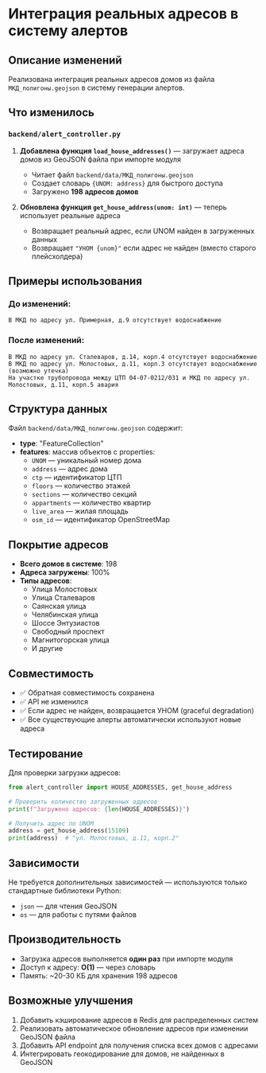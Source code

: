 # Интеграция реальных адресов в систему алертов

## Описание изменений

Реализована интеграция реальных адресов домов из файла `МКД_полигоны.geojson` в систему генерации алертов.

## Что изменилось

### `backend/alert_controller.py`

1. **Добавлена функция `load_house_addresses()`** — загружает адреса домов из GeoJSON файла при импорте модуля
   - Читает файл `backend/data/МКД_полигоны.geojson`
   - Создает словарь `{UNOM: address}` для быстрого доступа
   - Загружено **198 адресов домов**

2. **Обновлена функция `get_house_address(unom: int)`** — теперь использует реальные адреса
   - Возвращает реальный адрес, если UNOM найден в загруженных данных
   - Возвращает `"УНОМ {unom}"` если адрес не найден (вместо старого плейсхолдера)

## Примеры использования

### До изменений:
```
В МКД по адресу ул. Примерная, д.9 отсутствует водоснабжение
```

### После изменений:
```
В МКД по адресу ул. Сталеваров, д.14, корп.4 отсутствует водоснабжение
В МКД по адресу ул. Молостовых, д.11, корп.3 отсутствует водоснабжение (возможно утечка)
На участке трубопровода между ЦТП 04-07-0212/031 и МКД по адресу ул. Молостовых, д.11, корп.5 авария
```

## Структура данных

Файл `backend/data/МКД_полигоны.geojson` содержит:
- **type**: "FeatureCollection"
- **features**: массив объектов с properties:
  - `UNOM` — уникальный номер дома
  - `address` — адрес дома
  - `ctp` — идентификатор ЦТП
  - `floors` — количество этажей
  - `sections` — количество секций
  - `appartments` — количество квартир
  - `live_area` — жилая площадь
  - `osm_id` — идентификатор OpenStreetMap

## Покрытие адресов

- **Всего домов в системе**: 198
- **Адреса загружены**: 100%
- **Типы адресов**:
  - Улица Молостовых
  - Улица Сталеваров
  - Саянская улица
  - Челябинская улица
  - Шоссе Энтузиастов
  - Свободный проспект
  - Магнитогорская улица
  - И другие

## Совместимость

- ✅ Обратная совместимость сохранена
- ✅ API не изменился
- ✅ Если адрес не найден, возвращается УНОМ (graceful degradation)
- ✅ Все существующие алерты автоматически используют новые адреса

## Тестирование

Для проверки загрузки адресов:

```python
from alert_controller import HOUSE_ADDRESSES, get_house_address

# Проверить количество загруженных адресов
print(f"Загружено адресов: {len(HOUSE_ADDRESSES)}")

# Получить адрес по UNOM
address = get_house_address(15109)
print(address)  # "ул. Молостовых, д.11, корп.2"
```

## Зависимости

Не требуется дополнительных зависимостей — используются только стандартные библиотеки Python:
- `json` — для чтения GeoJSON
- `os` — для работы с путями файлов

## Производительность

- Загрузка адресов выполняется **один раз** при импорте модуля
- Доступ к адресу: **O(1)** — через словарь
- Память: ~20-30 КБ для хранения 198 адресов

## Возможные улучшения

1. Добавить кэширование адресов в Redis для распределенных систем
2. Реализовать автоматическое обновление адресов при изменении GeoJSON файла
3. Добавить API endpoint для получения списка всех домов с адресами
4. Интегрировать геокодирование для домов, не найденных в GeoJSON

